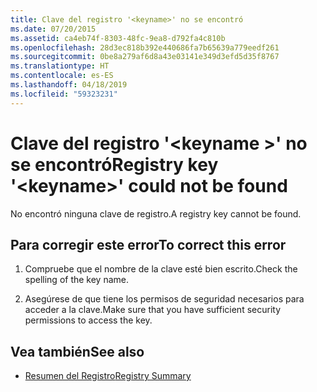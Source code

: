 ```yaml
---
title: Clave del registro '<keyname>' no se encontró
ms.date: 07/20/2015
ms.assetid: ca4eb74f-8303-48fc-9ea8-d792fa4c810b
ms.openlocfilehash: 28d3ec818b392e440686fa7b65639a779eedf261
ms.sourcegitcommit: 0be8a279af6d8a43e03141e349d3efd5d35f8767
ms.translationtype: HT
ms.contentlocale: es-ES
ms.lasthandoff: 04/18/2019
ms.locfileid: "59323231"
---
```

# <a name="registry-key-keyname-could-not-be-found"></a><span data-ttu-id="20881-102">Clave del registro '\<keyname >' no se encontró</span><span class="sxs-lookup"><span data-stu-id="20881-102">Registry key '\<keyname>' could not be found</span></span>
<span data-ttu-id="20881-103">No encontró ninguna clave de registro.</span><span class="sxs-lookup"><span data-stu-id="20881-103">A registry key cannot be found.</span></span>  
  
## <a name="to-correct-this-error"></a><span data-ttu-id="20881-104">Para corregir este error</span><span class="sxs-lookup"><span data-stu-id="20881-104">To correct this error</span></span>  
  
1. <span data-ttu-id="20881-105">Compruebe que el nombre de la clave esté bien escrito.</span><span class="sxs-lookup"><span data-stu-id="20881-105">Check the spelling of the key name.</span></span>  
  
2. <span data-ttu-id="20881-106">Asegúrese de que tiene los permisos de seguridad necesarios para acceder a la clave.</span><span class="sxs-lookup"><span data-stu-id="20881-106">Make sure that you have sufficient security permissions to access the key.</span></span>  
  
## <a name="see-also"></a><span data-ttu-id="20881-107">Vea también</span><span class="sxs-lookup"><span data-stu-id="20881-107">See also</span></span>

- [<span data-ttu-id="20881-108">Resumen del Registro</span><span class="sxs-lookup"><span data-stu-id="20881-108">Registry Summary</span></span>](../../visual-basic/language-reference/keywords/registry-summary.md)
